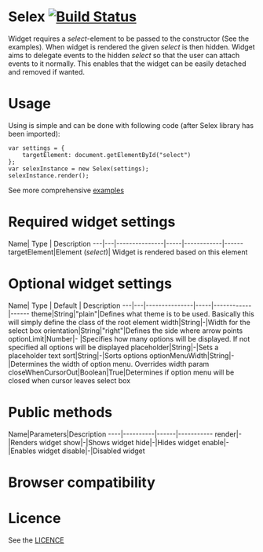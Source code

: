 Selex [![Build Status](https://travis-ci.org/janikoskela/Selex.svg?branch=master)](https://travis-ci.org/janikoskela/Selex)
===============
Widget requires a <i>select</i>-element to be passed to the constructor (See the examples). When widget is rendered the given <i>select</i> is then hidden. Widget aims to delegate events to the hidden <i>select</i> so that the user can attach events to it normally. This enables that the widget can be easily detached and removed if wanted.

Usage
==============
Using is simple and can be done with following code (after Selex library has been imported):

	var settings = {
		targetElement: document.getElementById("select")
	};
	var selexInstance = new Selex(settings);
	selexInstance.render();
	
See more comprehensive <a href="https://github.com/janikoskela/Selex/tree/master/examples">examples</a>

Required widget settings
===============
Name| Type | Description
---|---|---------------|-----|------------|------
targetElement|Element (<i>select</i>)| Widget is rendered based on this element

Optional widget settings
===============
Name| Type | Default | Description
---|---|---------------|-----|------------|------
theme|String|"plain"|Defines what theme is to be used. Basically this will simply define the class of the root element
width|String|-|Width for the select box
orientation|String|"right"|Defines the side where arrow points
optionLimit|Number|- |Specifies how many options will be displayed. If not specified all options will be displayed
placeholder|String|-|Sets a placeholder text
sort|String|-|Sorts options
optionMenuWidth|String|-|Determines the width of option menu. Overrides width param
closeWhenCursorOut|Boolean|True|Determines if option menu will be closed when cursor leaves select box

Public methods
===============
Name|Parameters|Description
----|----------|------|-----------
render|-|Renders widget
show|-|Shows widget
hide|-|Hides widget
enable|-|Enables widget
disable|-|Disabled widget

Browser compatibility
==============

Licence
=============
See the <a href="https://github.com/janikoskela/SimpleSelectBox/blob/master/LICENSE">LICENCE</a>
